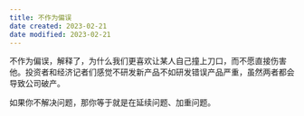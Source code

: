 ```yaml
---
title: 不作为偏误
date created: 2023-02-21
date modified: 2023-02-21
---
```


不作为偏误，解释了，为什么我们更喜欢让某人自己撞上刀口，而不愿直接伤害他。投资者和经济记者们感觉不研发新产品不如研发错误产品严重，虽然两者都会导致公司破产。

如果你不解决问题，那你等于就是在延续问题、加重问题。
